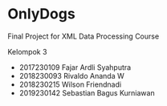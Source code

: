 # OnlyDogs
Final Project for XML Data Processing Course

Kelompok 3
- 2017230109 Fajar Ardli Syahputra
- 2018230093 Rivaldo Ananda W
- 2018230215 Wilson Friendnadi
- 2019230142 Sebastian Bagus Kurniawan
